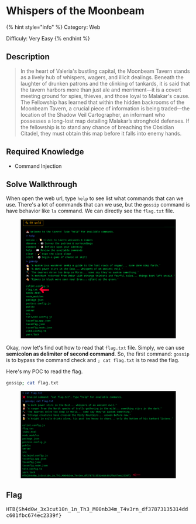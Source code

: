 # Whispers of the Moonbeam

{% hint style="info" %}
Category: Web

Difficuly: Very Easy
{% endhint %}

## Description

> In the heart of Valeria's bustling capital, the Moonbeam Tavern stands as a lively hub of whispers, wagers, and illicit dealings. Beneath the laughter of drunken patrons and the clinking of tankards, it is said that the tavern harbors more than just ale and merriment—it is a covert meeting ground for spies, thieves, and those loyal to Malakar's cause. The Fellowship has learned that within the hidden backrooms of the Moonbeam Tavern, a crucial piece of information is being traded—the location of the Shadow Veil Cartographer, an informant who possesses a long-lost map detailing Malakar’s stronghold defenses. If the fellowship is to stand any chance of breaching the Obsidian Citadel, they must obtain this map before it falls into enemy hands.

## Required Knowledge

* Command Injection

## Solve Walkthrough

When open the web url, type `help` to see list what commands that can we use. There's a lot of commands that can we use, but the `gossip` command is have behavior like `ls` command. We can directly see the `flag.txt` file.

<figure><img src="../.gitbook/assets/image (53).png" alt=""><figcaption></figcaption></figure>

Okay, now let's find out how to read that `flag.txt` file. Simply, we can use **semicolon as delimiter of second command**. So, the first command: `gossip` is to bypass the command check and `; cat flag.txt` is to read the flag.&#x20;

Here's my POC to read the flag.

```bash
gossip; cat flag.txt
```

<figure><img src="../.gitbook/assets/image (55).png" alt=""><figcaption></figcaption></figure>

## Flag

<kbd>HTB{Sh4d0w\_3x3cut10n\_1n\_Th3\_M00nb34m\_T4v3rn\_df37873135314ddc601fbc674ec2339f}</kbd>
